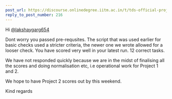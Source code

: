 ```yaml
---
post_url: https://discourse.onlinedegree.iitm.ac.in/t/tds-official-project1-discrepencies/171141/219
reply_to_post_number: 216
---
```

Hi [@lakshaygarg654](/u/lakshaygarg654)

Dont worry you passed pre-requsites. The script that was used earlier for basic checks used a stricter criteria, the newer one we wrote allowed for a looser check. You have scored very well in your latest run. 12 correct tasks.

We have not responded quickly because we are in the midst of finalising all the scores and doing normalisation etc, i.e operational work for Project 1 and 2.

We hope to have Project 2 scores out by this weekend.

Kind regards
